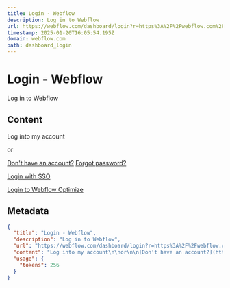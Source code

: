```yaml
---
title: Login - Webflow
description: Log in to Webflow
url: https://webflow.com/dashboard/login?r=https%3A%2F%2Fwebflow.com%2Fdashboard%2Flogin%3Fr%3Dhttps%253A%252F%252Fwebflow.com%252Fexternal%252Fdesigner%252Funtitled-41e3d5&m=VG8gcHJvdGVjdCB5b3VyIHNlY3VyaXR5LCB5b3UgaGF2ZSBiZWVuIGxvZ2dlZCBvdXQgYmVjYXVzZSB5b3Ugc2lnbmVkIGludG8gV2ViZmxvdyBmcm9tIGFub3RoZXIgbG9jYXRpb24gYSBtaW51dGUgYWdv
timestamp: 2025-01-20T16:05:54.195Z
domain: webflow.com
path: dashboard_login
---
```


# Login - Webflow


Log in to Webflow


## Content

Log into my account

or

[Don't have an account?](https://webflow.com/sign-up?r=https%3A%2F%2Fwebflow.com%2Fdashboard%2Flogin%3Fr%3Dhttps%253A%252F%252Fwebflow.com%252Fexternal%252Fdesigner%252Funtitled-41e3d5) [Forgot password?](https://webflow.com/forgot?ref=login&r=https%3A%2F%2Fwebflow.com%2Fdashboard%2Flogin%3Fr%3Dhttps%253A%252F%252Fwebflow.com%252Fexternal%252Fdesigner%252Funtitled-41e3d5)

[Login with SSO](https://webflow.com/login?sso=true&r=https%3A%2F%2Fwebflow.com%2Fdashboard%2Flogin%3Fr%3Dhttps%253A%252F%252Fwebflow.com%252Fexternal%252Fdesigner%252Funtitled-41e3d5)

[Login to Webflow Optimize](https://app.intellimize.com/)

## Metadata

```json
{
  "title": "Login - Webflow",
  "description": "Log in to Webflow",
  "url": "https://webflow.com/dashboard/login?r=https%3A%2F%2Fwebflow.com%2Fdashboard%2Flogin%3Fr%3Dhttps%253A%252F%252Fwebflow.com%252Fexternal%252Fdesigner%252Funtitled-41e3d5&m=VG8gcHJvdGVjdCB5b3VyIHNlY3VyaXR5LCB5b3UgaGF2ZSBiZWVuIGxvZ2dlZCBvdXQgYmVjYXVzZSB5b3Ugc2lnbmVkIGludG8gV2ViZmxvdyBmcm9tIGFub3RoZXIgbG9jYXRpb24gYSBtaW51dGUgYWdv",
  "content": "Log into my account\n\nor\n\n[Don't have an account?](https://webflow.com/sign-up?r=https%3A%2F%2Fwebflow.com%2Fdashboard%2Flogin%3Fr%3Dhttps%253A%252F%252Fwebflow.com%252Fexternal%252Fdesigner%252Funtitled-41e3d5) [Forgot password?](https://webflow.com/forgot?ref=login&r=https%3A%2F%2Fwebflow.com%2Fdashboard%2Flogin%3Fr%3Dhttps%253A%252F%252Fwebflow.com%252Fexternal%252Fdesigner%252Funtitled-41e3d5)\n\n[Login with SSO](https://webflow.com/login?sso=true&r=https%3A%2F%2Fwebflow.com%2Fdashboard%2Flogin%3Fr%3Dhttps%253A%252F%252Fwebflow.com%252Fexternal%252Fdesigner%252Funtitled-41e3d5)\n\n[Login to Webflow Optimize](https://app.intellimize.com/)",
  "usage": {
    "tokens": 256
  }
}
```
